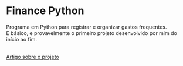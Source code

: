 # Finance Python
Programa em Python para registrar e organizar gastos frequentes. <br>
É básico, e provavelmente o primeiro projeto desenvolvido por mim do início ao fim.

<br>
<a href="https://medium.com/@rocha.vianna12/projeto-python-para-controle-financeiro-9f6d253f709e">Artigo sobre o projeto</a>
<br>

